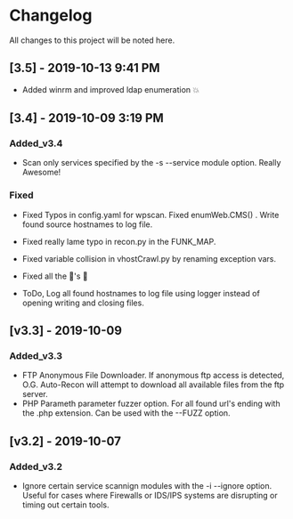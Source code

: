 # Changelog

All changes to this project will be noted here.

## [3.5] - 2019-10-13 9:41 PM

- Added winrm and improved ldap enumeration :boom:

## [3.4] - 2019-10-09 3:19 PM

### Added_v3.4

- Scan only services specified by the -s --service module option. Really Awesome!

### Fixed

- Fixed Typos in config.yaml for wpscan. Fixed enumWeb.CMS() . Write found source hostnames to log file.
- Fixed really lame typo in recon.py in the FUNK_MAP.
- Fixed variable collision in vhostCrawl.py by renaming exception vars.
- Fixed all the :bug:'s :ant:

- ToDo, Log all found hostnames to log file using logger instead of opening writing and closing files.

## [v3.3] - 2019-10-09

### Added_v3.3

- FTP Anonymous File Downloader. If anonymous ftp access is detected, O.G. Auto-Recon will attempt to download all available files from the ftp server.
- PHP Parameth parameter fuzzer option. For all found url's ending with the .php extension. Can be used with the --FUZZ option.

## [v3.2] - 2019-10-07

### Added_v3.2

- Ignore certain service scannign modules with the -i --ignore option. Useful for cases where Firewalls or IDS/IPS systems are disrupting or timing out certain tools.
